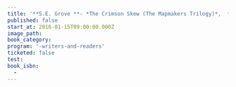 ```yaml
---
title: '**S.E. Grove **- *The Crimson Skew (The Mapmakers Trilogy)*,  **Tui Sutherland** - *Wings of Fire: Legends: Darkstalker*'
published: false
start_at: 2016-01-15T09:00:00.000Z
image_path:
book_category:
program: '-writers-and-readers'
ticketed: false
test:
book_isbn:
  -
---
```


